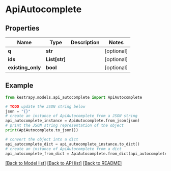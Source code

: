 # ApiAutocomplete


## Properties

Name | Type | Description | Notes
------------ | ------------- | ------------- | -------------
**q** | **str** |  | [optional] 
**ids** | **List[str]** |  | [optional] 
**existing_only** | **bool** |  | [optional] 

## Example

```python
from kestrapy.models.api_autocomplete import ApiAutocomplete

# TODO update the JSON string below
json = "{}"
# create an instance of ApiAutocomplete from a JSON string
api_autocomplete_instance = ApiAutocomplete.from_json(json)
# print the JSON string representation of the object
print(ApiAutocomplete.to_json())

# convert the object into a dict
api_autocomplete_dict = api_autocomplete_instance.to_dict()
# create an instance of ApiAutocomplete from a dict
api_autocomplete_from_dict = ApiAutocomplete.from_dict(api_autocomplete_dict)
```
[[Back to Model list]](../README.md#documentation-for-models) [[Back to API list]](../README.md#documentation-for-api-endpoints) [[Back to README]](../README.md)


